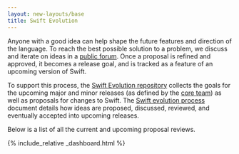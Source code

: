 ```yaml
---
layout: new-layouts/base
title: Swift Evolution
---
```


Anyone with a good idea can help shape the future features and direction of the language.
To reach the best possible solution to a problem,
we discuss and iterate on ideas in a
[public forum](/community/#swift-evolution).
Once a proposal is refined and approved,
it becomes a release goal,
and is tracked as a feature of an upcoming version of Swift.

To support this process,
the [Swift Evolution repository](https://github.com/swiftlang/swift-evolution)
collects the goals for the upcoming major and minor releases
(as defined by the [core team](/community/#core-team))
as well as proposals for changes to Swift.
The [Swift evolution process](https://github.com/swiftlang/swift-evolution/blob/main/process.md) document details how ideas are
proposed, discussed, reviewed, and eventually accepted into upcoming releases.

Below is a list of all the current and upcoming proposal reviews.

{% include_relative _dashboard.html %}
